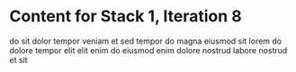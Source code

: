 # Content for Stack 1, Iteration 8
do sit dolor tempor veniam et sed tempor do magna eiusmod sit lorem do dolore tempor elit elit enim do eiusmod enim dolore nostrud labore nostrud et sit 
